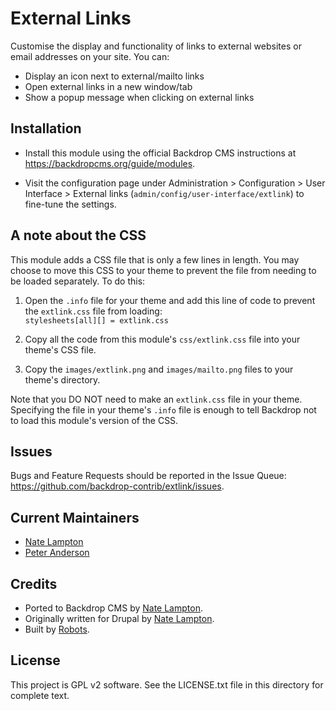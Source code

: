 External Links
==============

Customise the display and functionality of links to external websites or email
addresses on your site. You can:
- Display an icon next to external/mailto links
- Open external links in a new window/tab
- Show a popup message when clicking on external links

Installation
------------

- Install this module using the official Backdrop CMS instructions at
  https://backdropcms.org/guide/modules.

- Visit the configuration page under Administration > Configuration > User
  Interface > External links (`admin/config/user-interface/extlink`) to
  fine-tune the settings.

A note about the CSS
--------------------

This module adds a CSS file that is only a few lines in length. You may choose
to move this CSS to your theme to prevent the file from needing to be loaded
separately. To do this:

1. Open the `.info` file for your theme and add this line of code to prevent the
   `extlink.css` file from loading:  
   `stylesheets[all][] = extlink.css`

2. Copy all the code from this module's `css/extlink.css` file into your theme's
   CSS file.

3. Copy the `images/extlink.png` and `images/mailto.png` files to your theme's
   directory.

Note that you DO NOT need to make an `extlink.css` file in your theme.
Specifying the file in your theme's `.info` file is enough to tell Backdrop not
to load this module's version of the CSS.

Issues
------

Bugs and Feature Requests should be reported in the Issue Queue:
https://github.com/backdrop-contrib/extlink/issues.

Current Maintainers
-------------------

- [Nate Lampton](https://github.com/quicksketch)
- [Peter Anderson](https://github.com/BWPanda)

Credits
-------

- Ported to Backdrop CMS by [Nate Lampton](https://github.com/quicksketch).
- Originally written for Drupal by
  [Nate Lampton](https://github.com/quicksketch).
- Built by [Robots](https://www.lullabot.com/).

License
-------

This project is GPL v2 software.
See the LICENSE.txt file in this directory for complete text.
